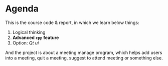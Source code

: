 # Agenda

This is the course code & report, in which we learn below things:
1. Logical thinking
1. **Advanced `cpp` feature**
1. Option: *Qt ui*

And the project is about a meeting manage program, which helps add users into a meeting, quit a meeting, suggest to attend meeting or something else.
